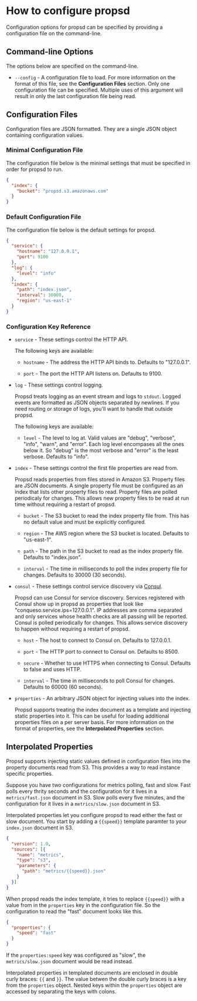 # How to configure propsd #

Configuration options for propsd can be specified by providing a configuration
file on the command-line.

## Command-line Options ##

The options below are specified on the command-line.

* `--config` - A configuration file to load. For more information on the format
  of this file, see the **Configuration Files** section. Only one configuration
  file can be specified. Multiple uses of this argument will result in only the
  last configuration file being read.

## Configuration Files ##

Configuration files are JSON formatted. They are a single JSON object
containing configuration values.

### Minimal Configuration File ###

The configuration file below is the minimal settings that must be specified in
order for propsd to run.

~~~json
{
  "index": {
    "bucket": "propsd.s3.amazonaws.com"
  }
}
~~~

### Default Configuration File ###

The configuration file below is the default settings for propsd.

~~~json
{
  "service": {
    "hostname": "127.0.0.1",
    "port": 9100
  },
  "log": {
    "level": "info"
  },
  "index": {
    "path": "index.json",
    "interval": 30000,
    "region": "us-east-1"
  }
}
~~~

### Configuration Key Reference ###

* `service` - These settings control the HTTP API.

  The following keys are available:

  * `hostname` - The address the HTTP API binds to. Defaults to "127.0.0.1".

  * `port` - The port the HTTP API listens on. Defaults to 9100.

* `log` - These settings control logging.

  Propsd treats logging as an event stream and logs to `stdout`. Logged events
  are formatted as JSON objects separated by newlines. If you need routing or
  storage of logs, you'll want to handle that outside propsd.

  The following keys are available:

  * `level` - The level to log at. Valid values are "debug", "verbose", "info",
    "warn", and "error". Each log level encompases all the ones below it. So
    "debug" is the most verbose and "error" is the least verbose. Defaults to
    "info".

* `index` - These settings control the first file properties are read from.

  Propsd reads properties from files stored in Amazon S3. Property files are
  JSON documents. A single property file must be configured as an index that
  lists other property files to read. Property files are polled periodicaly for
  changes. This allows new property files to be read at run time without
  requiring a restart of propsd.

  * `bucket` - The S3 bucket to read the index property file from. This has no
    default value and must be explicitly configured.

  * `region` - The AWS region where the S3 bucket is located. Defaults to
    "us-east-1".

  * `path` - The path in the S3 bucket to read as the index property file.
    Defaults to "index.json".

  * `interval` - The time in milliseconds to poll the index property file for
    changes. Defaults to 30000 (30 seconds).

* `consul` - These settings control service discovery via [Consul][].

  Propsd can use Consul for service discovery. Services registered with Consul
  show up in propsd as properties that look like "conqueso.service.ips=127.0.0.1".
  IP addresses are comma separated and only services whose health checks are all
  passing will be reported. Consul is polled periodically for changes. This
  allows service discovery to happen without requiring a restart of propsd.

  * `host` - The host to connect to Consul on. Defaults to 127.0.0.1.

  * `port` - The HTTP port to connect to Consul on. Defaults to 8500.

  * `secure` - Whether to use HTTPS when connecting to Consul. Defaults to false
    and uses HTTP.

  * `interval` - The time in milliseconds to poll Consul for changes. Defaults
    to 60000 (60 seconds).

* `properties` - An arbitrary JSON object for injecting values into the index.

  Propsd supports treating the index document as a template and injecting
  static properties into it. This can be useful for loading additional
  properties files on a per server basis. For more information on the format of
  properties, see the **Interpolated Properties** section.

## Interpolated Properties ##

Propsd supports injecting static values defined in configuration files into the
property documents read from S3. This provides a way to read instance specific
properties.

Suppose you have two configurations for metrics polling, fast and slow. Fast
polls every thrity seconds and the configuration for it lives in
a `metrics/fast.json` document in S3. Slow polls every five minutes, and the
configuration for it lives in a `metrics/slow.json` document in S3.

Interpolated properties let you configure propsd to read either the fast or
slow document. You start by adding a `{{speed}}` template paramter to your
`index.json` document in S3.

~~~json
{
  "version": 1.0,
  "sources": [{
    "name": "metrics",
    "type": "s3",
    "parameters": {
      "path": "metrics/{{speed}}.json"
    }
  }]
}
~~~

When propsd reads the index template, it tries to replace `{{speed}}` with
a value from in the `properties` key in the configuration file. So the
configuration to read the "fast" document looks like this.

~~~json
{
  "properties": {
    "speed": "fast"
  }
}
~~~

If the `properties:speed` key was configured as "slow", the `metrics/slow.json`
document would be read instead.

Interpolated properties in templated documents are enclosed in double curly
braces: `{{` and `}}`. The value betwen the double curly braces is a key from
the `properties` object. Nested keys within the `properties` object are
accessed by separating the keys with colons.


[Consul]: https://www.consul.io/
